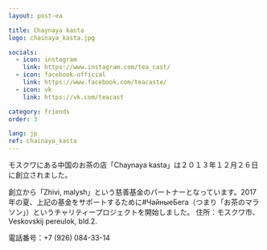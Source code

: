 ```yaml
---
layout: post-ea

title: Chaynaya kasta
logo: chainaya_kasta.jpg

socials:
  - icon: instagram
    link: https://www.instagram.com/tea_cast/
  - icon: facebook-official
    link: https://www.facebook.com/teacaste/
  - icon: vk
    link: https://vk.com/teacast

category: friends
order: 3

lang: jp
ref: chainaya_kasta
---
```


モスクワにある中国のお茶の店「Chaynaya kasta」は２０１３年１２月２６日に創立されました。

創立から「Zhivi, malysh」という慈善基金のパートナーとなっています。2017年の夏、上記の基金をサポートするために#ЧайныеБега（つまり「お茶のマラソン」）というチャリティープロジェクトを開始しました。
住所：モスクワ市、Veskovskij pereulok, bld.2.

電話番号：+7 (926) 084-33-14

